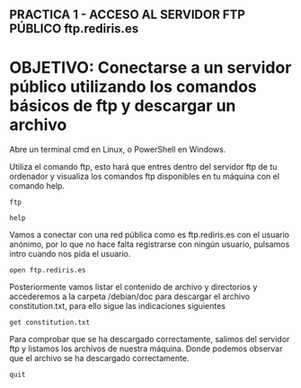 ## PRACTICA 1 - ACCESO AL SERVIDOR FTP PÚBLICO ftp.rediris.es ##

# OBJETIVO: Conectarse a un servidor público utilizando los comandos básicos de ftp y descargar un archivo   

Abre un terminal cmd en Linux, o PowerShell en Windows. 

Utiliza el comando ftp, esto hará que entres dentro del servidor ftp de tu ordenador y visualiza los comandos ftp disponibles en tu máquina con el comando help.

```
ftp
```
```
help
```

Vamos a conectar con una red pública como es ftp.rediris.es con el usuario anónimo, por lo que no hace falta registrarse con ningún usuario, pulsamos intro cuando nos pida el usuario. 

```
open ftp.rediris.es
```

Posteriormente vamos listar el contenido de archivo y directorios y accederemos a la carpeta /debian/doc para descargar el archivo constitution.txt, para ello sigue las indicaciones siguientes 

```
get constitution.txt
```

Para comprobar que se ha descargado correctamente, salimos del servidor ftp y listamos los archivos de nuestra máquina. Donde podemos observar que el archivo se ha descargado correctamente.
```
quit
```


